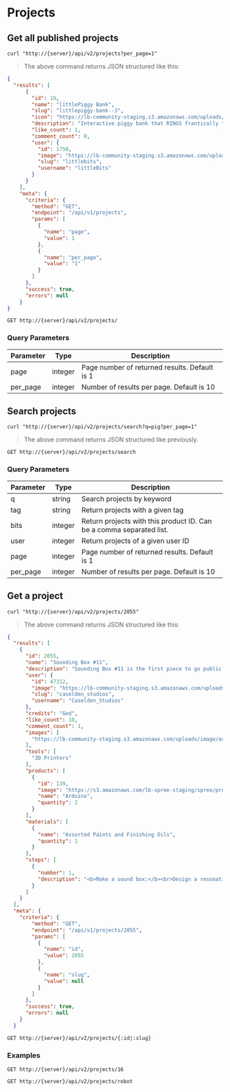 # Projects

## Get all published projects

```shell
curl "http://{server}/api/v2/projects?per_page=1"
```

> The above command returns JSON structured like this:

```json
{
  "results": [
      {
        "id": 16,
        "name": "littlePiggy Bank",
        "slug": "littlepiggy-bank--3",
        "icon": "https://lb-community-staging.s3.amazonaws.com/uploads/image/asset/776/small_pig3_interaction2_highRes.jpg",
        "description": "Interactive piggy bank that RINGS frantically to thank you for feeding it, BUZZES and LIGHTS up when you pet it’s ear, and SITS quietly when you want it to!<br>",
        "like_count": 1,
        "comment_count": 0,
        "user": {
          "id": 1750,
          "image": "https://lb-community-staging.s3.amazonaws.com/uploads/user/avatar/17/small_icon-green-ohhh.png",
          "slug": "littlebits",
          "username": "littleBits"
        }
      }
    ],
    "meta": {
      "criteria": {
        "method": "GET",
        "endpoint": "/api/v1/projects",
        "params": [
          {
            "name": "page",
            "value": 1
          },
          {
            "name": "per_page",
            "value": "1"
          }
        ]
      },
      "success": true,
      "errors": null
    }
}
```

`GET http://{server}/api/v2/projects/`

### Query Parameters

Parameter | Type  | Description
--------- | ----- | -----------
page | integer | Page number of returned results. Default is 1
per_page | integer | Number of results per page. Default is 10


## Search projects

```shell
curl "http://{server}/api/v2/projects/search?q=pig?per_page=1"
```

> The above command returns JSON structured like previously.


`GET http://{server}/api/v2/projects/search`

### Query Parameters

Parameter | Type  | Description
--------- | ----- | -----------
q | string | Search projects by keyword
tag | string | Return projects with a given tag
bits | integer | Return projects with this product ID. Can be a comma separated list.
user | integer | Return projects of a given user ID
page | integer | Page number of returned results. Default is 1
per_page | integer | Number of results per page. Default is 10


## Get a project

```shell
curl "http://{server}/api/v2/projects/2055"
```

> The above command returns JSON structured like this:

```json
{
  "results": [
    {
      "id": 2055,
      "name": "Sounding Box #11",
      "description": "Sounding Box #11 is the first piece to go public in a series of acoustic sculptures that allow viewers...",
      "user": {
        "id": 47312,
        "image": "https://lb-community-staging.s3.amazonaws.com/uploads/user/avatar/small_Caselden_Studios_high_res.png",
        "slug": "caselden_studios",
        "username": "Caselden_Studios"
      },
      "credits": "God",
      "like_count": 10,
      "comment_count": 1,
      "images": [
        "https://lb-community-staging.s3.amazonaws.com/uploads/image/asset/7755/large_filled_IMG_6771.jpg"
      ],
      "tools": [
        "3D Printers"
      ],
      "products": [
        {
          "id": 139,
          "image": "https://s3.amazonaws.com/lb-spree-staging/spree/products/2046/small/arduino_withlogo.jpg?1423167635",
          "name": "Arduino",
          "quantity": 2
        }
      ],
      "materials": [
        {
          "name": "Assorted Paints and Finishing Oils",
          "quantity": 1
        }
      ],
      "steps": [
        {
          "number": 1,
          "description": "<b>Make a sound box:</b><br>Design a resonating wooden chamber. We took design influence from..."
        }
      ]
    }
  ],
  "meta": {
    "criteria": {
        "method": "GET",
        "endpoint": "/api/v1/projects/2055",
        "params": [
          {
            "name": "id",
            "value": 2055
          },
          {
            "name": "slug",
            "value": null
          }
        ]
      },
      "success": true,
      "errors": null
    }
  }

```

`GET http://{server}/api/v2/projects/{:id|:slug}`

### Examples

`GET http://{server}/api/v2/projects/16`

`GET http://{server}/api/v2/projects/robot`
